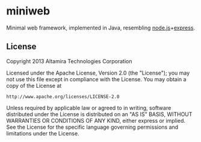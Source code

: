 miniweb
======

Minimal web framework, implemented in Java, resembling [node.js](https://github.com/joyent/node)+[express](https://github.com/visionmedia/express).

License
-------
Copyright 2013 Altamira Technologies Corporation

Licensed under the Apache License, Version 2.0 (the "License");
you may not use this file except in compliance with the License.
You may obtain a copy of the License at

    http://www.apache.org/licenses/LICENSE-2.0

Unless required by applicable law or agreed to in writing, software
distributed under the License is distributed on an "AS IS" BASIS,
WITHOUT WARRANTIES OR CONDITIONS OF ANY KIND, either express or implied.
See the License for the specific language governing permissions and
limitations under the License.
